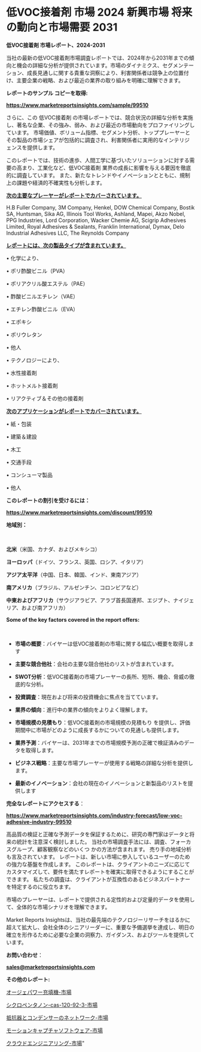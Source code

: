 # 低VOC接着剤 市場 2024 新興市場 将来の動向と市場需要 2031

<strong>低VOC接着剤 市場レポート、2024-2031</strong>

当社の最新の低VOC接着剤市場調査レポートでは、2024年から2031年までの傾向と機会の詳細な分析が提供されています。市場のダイナミクス、セグメンテーション、成長見通しに関する貴重な洞察により、利害関係者は競争上の位置付け、主要企業の戦略、および最近の業界の取り組みを明確に理解できます。



<strong>レポートのサンプル コピーを取得:</strong> <a href=https://www.marketreportsinsights.com/sample/99510>

<strong><u>https://www.marketreportsinsights.com/sample/99510</u></strong></a>

さらに、この 低VOC接着剤 の市場レポートでは、競合状況の詳細な分析を実施し、著名な企業、その強み、弱み、および最近の市場動向をプロファイリングしています。 市場価値、ボリューム指標、セグメント分析、トッププレーヤーとその製品の市場シェアが包括的に調査され、利害関係者に実用的なインテリジェンスを提供します。

このレポートでは、技術の進歩、人間工学に基づいたソリューションに対する需要の高まり、工業化など、低VOC接着剤 業界の成長に影響を与える要因を徹底的に調査しています。 また、新たなトレンドやイノベーションとともに、規制上の課題や経済的不確実性も分析します。



<strong><u>次の主要なプレーヤーがレポートでカバーされています。</u></strong>

H.B Fuller Company, 3M Company, Henkel, DOW Chemical Company, Bostik SA, Huntsman, Sika AG, Illinois Tool Works, Ashland, Mapei, Akzo Nobel, PPG Industries, Lord Corporation, Wacker Chemie AG, Scigrip Adhesives Limited, Royal Adhesives & Sealants, Franklin International, Dymax, Delo Industrial Adhesives LLC, The Reynolds Company



<strong><u><b>レポートには、次の製品タイプが含まれています。</b></u></strong>

• 化学により、

• ポリ酢酸ビニル（PVA）

• ポリアクリル酸エステル（PAE）

• 酢酸ビニルエチレン（VAE）

• エチレン酢酸ビニル（EVA）

• エポキシ

• ポリウレタン

• 他人

• テクノロジーにより、

• 水性接着剤

• ホットメルト接着剤

• リアクティブ＆その他の接着剤



<strong><u><b>次のアプリケーションがレポートでカバーされています。</b></u></strong>

• 紙・包装

• 建築＆建設

• 木工

• 交通手段

• コンシューマ製品

• 他人



<strong><b>このレポートの割引を受けるには：</b></strong>

<a href=https://www.marketreportsinsights.com/discount/99510>

<strong><u>https://www.marketreportsinsights.com/discount/99510</u></strong></a>



<strong>地域別：</strong>

<strong> </strong>



<strong>北米</strong>（米国、カナダ、およびメキシコ）



<strong>ヨーロッパ</strong>（ドイツ、フランス、英国、ロシア、イタリア）



<strong>アジア太平洋</strong>（中国、日本、韓国、インド、東南アジア）



<strong>南アメリカ</strong>（ブラジル、アルゼンチン、コロンビアなど）



<strong>中東およびアフリカ</strong>（サウジアラビア、アラブ首長国連邦、エジプト、ナイジェリア、および南アフリカ）



<strong>Some of the key factors covered in the report offers:</strong>

<strong> </strong>
<ul>
  <li>

<strong>市場の概要</strong>：バイヤーは低VOC接着剤の市場に関する幅広い概要を取得します</li>
  <li>

<strong>主要な競合他社</strong>：会社の主要な競合他社のリストが含まれています。</li>
  <li>

<strong>SWOT分析</strong>：低VOC接着剤の市場プレーヤーの長所、短所、機会、脅威の徹底的な分析。</li>
  <li>

<strong>投資調査</strong>：現在および将来の投資機会に焦点を当てています。</li>
  <li>

<strong>業界の傾向</strong>：進行中の業界の傾向をよりよく理解します。</li>
  <li>

<strong>市場規模の見積もり</strong>：低VOC接着剤の市場規模の見積もり を提供し、評価期間中に市場がどのように成長するかについての見通しも提供します。</li>
  <li>

<strong>業界予測</strong>：バイヤーは、2031年までの市場規模予測の正確で検証済みのデータを取得します。</li>
  <li>

<strong>ビジネス戦略</strong>：主要な市場プレーヤーが使用する戦略の詳細な分析を提供します。</li>
  <li>

<strong>最新のイノベーション</strong>：会社の現在のイノベーションと新製品のリストを提供します</li>
</ul>


<strong>完全なレポートにアクセスする</strong>：

<a href=https://www.marketreportsinsights.com/industry-forecast/low-voc-adhesive-industry-99510>

<strong><u>https://www.marketreportsinsights.com/industry-forecast/low-voc-adhesive-industry-99510</u></strong></a>

高品質の検証と正確な予測データを保証するために、研究の専門家はデータと将来の統計を注意深く検討しました。 当社の市場調査手法には、調査、フォーカスグループ、顧客観察などのいくつ かの方法が含まれます。 売り手の地域分析も言及されています。 レポートは、新しい市場に参入しているユーザーのための強力な基盤を作成します。 このレポートは、クライアントのニーズに応じてカスタマイズして、要件を満たすレポートを確実に取得できるようにすることができます。 私たちの調査は、クライアントが互換性のあるビジネスパートナーを特定するのに役立ちます。

市場のプレーヤーは、レポートで提供される定性的および定量的データを使用して、全体的な市場シナリオを理解できます。

Market Reports Insightsは、当社の最先端のテクノロジーリサーチをはるかに超えて拡大し、会社全体のシニアリーダーに、重要な予備選挙を達成し、明日の確立を形作るために必要な企業の洞察力、ガイダンス、およびツールを提供しています。



<strong><b>お問い合わせ</b></strong>：

<a href=mailto:sales@marketreportsinsights.com>

<strong><u>sales@marketreportsinsights.com</u></strong></a>



<strong>その他のレポート:</strong>

<a href=https://www.linkedin.com/pulse/オージェパワー充填機-市場-2023-収益と成長ドライバー-2030-9wvuc/>オージェパワー充填機-市場</a>

<a href=https://www.linkedin.com/pulse/シクロペンタノン-cas-120-92-3-市場-2023-新興市場-kuzkf/>シクロペンタノン-cas-120-92-3-市場</a>

<a href=https://www.linkedin.com/pulse/抵抗器とコンデンサーのネットワーク-市場-2030-年までの需要に焦点を当てた-2023-年調査レポート-pr-news-hub-dgg8f/>抵抗器とコンデンサーのネットワーク-市場</a>

<a href=https://www.linkedin.com/pulse/モーションキャプチャソフトウェア-市場-2023-swot-分析と最新イノベーション-gteif/>モーションキャプチャソフトウェア-市場</a>

<a href=https://www.linkedin.com/pulse/クラウドエンジニアリング-市場-2023-推進要因と成長機会-2030-analytics-achievers-24-analysis-pq3yf/>クラウドエンジニアリング-市場</a>"
